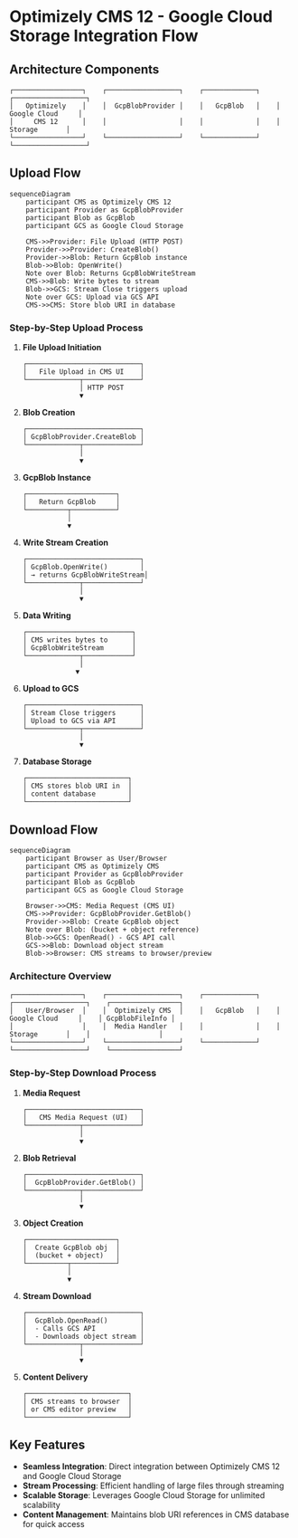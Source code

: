 ﻿# Optimizely CMS 12 - Google Cloud Storage Integration Flow

## Architecture Components

```
┌─────────────────┐    ┌──────────────────┐    ┌─────────────┐    ┌──────────────────┐
│   Optimizely    │    │  GcpBlobProvider │    │   GcpBlob   │    │ Google Cloud     │
│     CMS 12      │    │                  │    │             │    │    Storage       │
└─────────────────┘    └──────────────────┘    └─────────────┘    └──────────────────┘
```

## Upload Flow

```mermaid
sequenceDiagram
    participant CMS as Optimizely CMS 12
    participant Provider as GcpBlobProvider
    participant Blob as GcpBlob
    participant GCS as Google Cloud Storage
    
    CMS->>Provider: File Upload (HTTP POST)
    Provider->>Provider: CreateBlob()
    Provider->>Blob: Return GcpBlob instance
    Blob->>Blob: OpenWrite()
    Note over Blob: Returns GcpBlobWriteStream
    CMS->>Blob: Write bytes to stream
    Blob->>GCS: Stream Close triggers upload
    Note over GCS: Upload via GCS API
    CMS->>CMS: Store blob URI in database
```

### Step-by-Step Upload Process

1. **File Upload Initiation**
   ```
   ┌────────────────────────────┐
   │   File Upload in CMS UI    │
   └─────────────┬──────────────┘
                 │ HTTP POST
                 ▼
   ```

2. **Blob Creation**
   ```
   ┌────────────────────────────┐
   │ GcpBlobProvider.CreateBlob │
   └─────────────┬──────────────┘
                 │
                 ▼
   ```

3. **GcpBlob Instance**
   ```
   ┌──────────────────────┐
   │   Return GcpBlob     │
   └──────────┬───────────┘
              │
              ▼
   ```

4. **Write Stream Creation**
   ```
   ┌────────────────────────────┐
   │ GcpBlob.OpenWrite()        │
   │ → returns GcpBlobWriteStream│
   └─────────────┬──────────────┘
                 │
                 ▼
   ```

5. **Data Writing**
   ```
   ┌──────────────────────────┐
   │ CMS writes bytes to      │
   │ GcpBlobWriteStream       │
   └─────────────┬────────────┘
                 │
                ▼
   ```

6. **Upload to GCS**
   ```
   ┌────────────────────────────┐
   │ Stream Close triggers      │
   │ Upload to GCS via API      │
   └─────────────┬──────────────┘
                 │
                 ▼
   ```

7. **Database Storage**
   ```
   ┌─────────────────────────┐
   │ CMS stores blob URI in  │
   │ content database        │
   └─────────────────────────┘
   ```

## Download Flow

```mermaid
sequenceDiagram
    participant Browser as User/Browser
    participant CMS as Optimizely CMS
    participant Provider as GcpBlobProvider
    participant Blob as GcpBlob
    participant GCS as Google Cloud Storage
    
    Browser->>CMS: Media Request (CMS UI)
    CMS->>Provider: GcpBlobProvider.GetBlob()
    Provider->>Blob: Create GcpBlob object
    Note over Blob: (bucket + object reference)
    Blob->>GCS: OpenRead() - GCS API call
    GCS->>Blob: Download object stream
    Blob->>Browser: CMS streams to browser/preview
```

### Architecture Overview

```
┌─────────────────┐    ┌──────────────────┐    ┌─────────────┐    ┌──────────────────┐    ┌─────────────────┐
│   User/Browser  │    │  Optimizely CMS  │    │   GcpBlob   │    │ Google Cloud     │    │ GcpBlobFileInfo │
│                 │    │  Media Handler   │    │             │    │    Storage       │    │                 │
└─────────────────┘    └──────────────────┘    └─────────────┘    └──────────────────┘    └─────────────────┘
```

### Step-by-Step Download Process

1. **Media Request**
   ```
   ┌────────────────────────────┐
   │   CMS Media Request (UI)   │
   └─────────────┬──────────────┘
                 │
                 ▼
   ```

2. **Blob Retrieval**
   ```
   ┌────────────────────────────┐
   │  GcpBlobProvider.GetBlob() │
   └─────────────┬──────────────┘
                 │
                 ▼
   ```

3. **Object Creation**
   ```
   ┌──────────────────────┐
   │  Create GcpBlob obj  │
   │  (bucket + object)   │
   └──────────┬───────────┘
              │
              ▼
   ```

4. **Stream Download**
   ```
   ┌────────────────────────────┐
   │  GcpBlob.OpenRead()        │
   │  - Calls GCS API           │
   │  - Downloads object stream │
   └─────────────┬──────────────┘
                 │
                 ▼
   ```

5. **Content Delivery**
   ```
   ┌─────────────────────────┐
   │ CMS streams to browser  │
   │ or CMS editor preview   │
   └─────────────────────────┘
   ```

## Key Features

- **Seamless Integration**: Direct integration between Optimizely CMS 12 and Google Cloud Storage
- **Stream Processing**: Efficient handling of large files through streaming
- **Scalable Storage**: Leverages Google Cloud Storage for unlimited scalability
- **Content Management**: Maintains blob URI references in CMS database for quick access